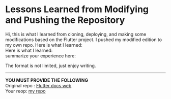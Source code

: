 # Lessons Learned from Modifying and Pushing the Repository

Hi, this is what I learned from cloning, deploying, and making some modifications based on the Flutter project. I pushed my modified edition to my own repo. Here is what I learned:  
Here is what I learned:   
summarize your experience here:

The format is not limited, just enjoy writing.

---
**YOU MUST PROVIDE THE FOLLOWING**  
Original repo : [Flutter docs web](https://github.com/flutter/website)  
Your reop: [my repo](https://github.com/WKU-SRA-Dev/website)

